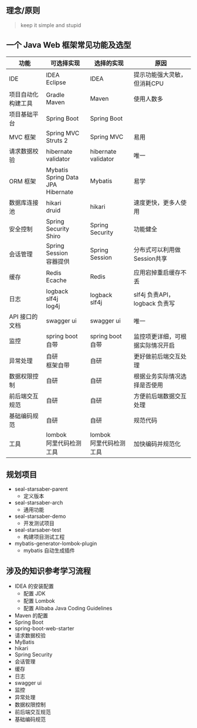 ## 理念/原则
> keep it simple and stupid 

## 一个 Java Web 框架常见功能及选型

功能 | 可选择实现 | 选择的实现 | 原因
-- | -- | -- | --
IDE | IDEA <br/> Eclipse | IDEA | 提示功能强大灵敏，但消耗CPU
项目自动化构建工具 | Gradle <br/> Maven | Maven | 使用人数多
项目基础平台 | Spring Boot | Spring Boot |
MVC 框架 | Spring MVC <br/> Struts 2 | Spring MVC | 易用
请求数据校验 | hibernate validator | hibernate validator | 唯一
ORM 框架 | Mybatis <br/> Spring Data JPA <br/> Hibernate | Mybatis | 易学
数据库连接池 | hikari <br/> druid | hikari | 速度更快，更多人使用
安全控制 | Spring Security <br/> Shiro | Spring Security | 功能健全
会话管理 | Spring Session <br/> 容器提供 | Spring Session | 分布式可以利用做Session共享
缓存 | Redis <br/> Ecache | Redis | 应用宕掉重启缓存不丢
日志 | logback <br/> slf4j <br/> log4j | logback <br/> slf4j | slf4j 负责API，logback 负责写
API 接口的文档 | swagger ui | swagger ui | 唯一
监控 | spring boot 自带 | spring boot 自带 | 监控项更详细，可根据实际情况开启
异常处理 | 自研 <br/> 框架自带 | 自研 | 更好做前后端交互处理
数据权限控制 | 自研 | 自研 | 根据业务实际情况选择是否使用
前后端交互规范 | 自研 | 自研 | 方便前后端数据交互处理
基础编码规范 | 自研 | 自研 | 规范代码
工具 | lombok <br/> 阿里代码检测工具 | lombok <br/> 阿里代码检测工具 | 加快编码并规范化

## 规划项目
  * seal-starsaber-parent
    * 定义版本
  * seal-starsaber-arch
    * 通用功能
  * seal-starsaber-demo
    * 开发测试项目
  * seal-starsaber-test
    * 构建项目测试工程
  * mybatis-generator-lombok-plugin
    * mybatis 自动生成插件

## 涉及的知识参考学习流程
  * IDEA 的安装配置
    * 配置 JDK
    * 配置 Lombok
    * 配置 Alibaba Java Coding Guidelines
  * Maven 的配置
  * Spring Boot 
  * spring-boot-web-starter
  * 请求数据校验
  * MyBatis
  * hikari
  * Spring Security
  * 会话管理
  * 缓存
  * 日志
  * swagger ui
  * 监控
  * 异常处理
  * 数据权限控制
  * 前后端交互规范
  * 基础编码规范

